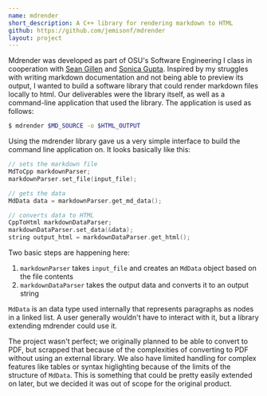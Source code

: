 ```yaml
---
name: mdrender
short_description: A C++ library for rendering markdown to HTML
github: https://github.com/jemisonf/mdrender
layout: project
---
```


Mdrender was developed as part of OSU's Software Engineering I class in cooperation with [Sean Gillen](https://github.com/gillens) and [Sonica Gupta](https://github.com/guptaso). Inspired by my struggles with writing markdown documentation and not being able to preview its output, I wanted to build a software library that could render markdown files locally to html. Our deliverables were the library itself, as well as a command-line application that used the library. The application is used as follows:

```bash
$ mdrender $MD_SOURCE -o $HTML_OUTPUT
```

Using the mdrender library gave us a very simple interface to build the command line application on. It looks basically like this:
```cpp
// sets the markdown file
MdToCpp markdownParser;
markdownParser.set_file(input_file);

// gets the data 
MdData data = markdownParser.get_md_data();

// converts data to HTML
CppToHtml markdownDataParser;	
markdownDataParser.set_data(&data);
string output_html = markdownDataParser.get_html();
```

Two basic steps are happening here:

1. `markdownParser` takes `input_file` and creates an `MdData` object based on the file contents
2. `markdownDataParser` takes the output data and converts it to an output string

`MdData` is an data type used internally that represents paragraphs as nodes in a linked list. A user generally wouldn't have to interact with it, but a library extending mdrender could use it.   

The project wasn't perfect; we originally planned to be able to convert to PDF, but scrapped that because of the complexities of converting to PDF without using an external library. We also have limited handling for complex features like tables or syntax higlighting because of the limits of the structure of `MdData`. This is something that could be pretty easily extended on later, but we decided it was out of scope for the original product.
